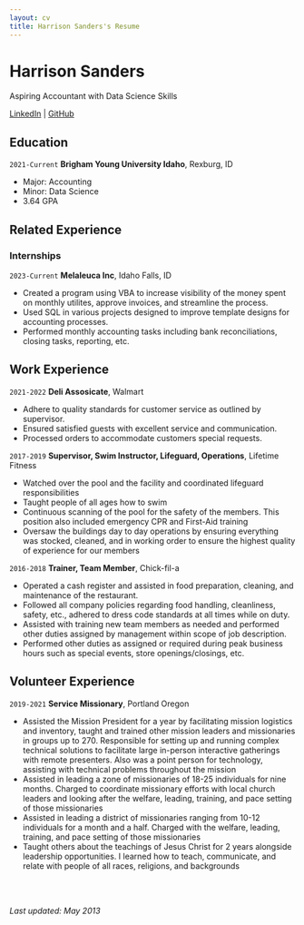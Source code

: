 ```yaml
---
layout: cv
title: Harrison Sanders's Resume
---
```

# Harrison Sanders
Aspiring Accountant with Data Science Skills

<div id="webaddress">
<a href="https://www.linkedin.com/in/harrison-m-sanders/">LinkedIn</a>
| <a href="https://github.com/HarrisonSan">GitHub</a>
</div>

<!-- https://www.monique.tech/the-art-of-markdown -->

## Education

`2021-Current`
__Brigham Young University Idaho__, Rexburg, ID

- Major: Accounting 
- Minor: Data Science
- 3.64 GPA

## Related Experience

### Internships

`2023-Current`
__Melaleuca Inc__, Idaho Falls, ID

- Created a program using VBA to increase visibility of the money spent on monthly utilites, approve invoices, and streamline the process. 
- Used SQL in various projects designed to improve template designs for accounting processes. 
- Performed monthly accounting tasks including bank reconciliations, closing tasks, reporting, etc. 

## Work Experience

`2021-2022`
__Deli Assosicate__, Walmart

- Adhere to quality standards for customer service as outlined by supervisor. 
- Ensured satisfied guests with excellent service and communication. 
- Processed orders to accommodate customers special requests.

`2017-2019`
__Supervisor, Swim Instructor, Lifeguard, Operations__, Lifetime Fitness

- Watched over the pool and the facility and coordinated lifeguard responsibilities 
- Taught people of all ages how to swim 
- Continuous scanning of the pool for the safety of the members. This position also included emergency CPR and First-Aid training 
- Oversaw the buildings day to day operations by ensuring everything was stocked, cleaned, and in working order to ensure the highest quality of experience for our members

`2016-2018`
__Trainer, Team Member__, Chick-fil-a

- Operated a cash register and assisted in food preparation, cleaning, and maintenance of the restaurant. 
- Followed all company policies regarding food handling, cleanliness, safety, etc., adhered to dress code standards at all times while on duty. 
- Assisted with training new team members as needed and performed other duties assigned by management within scope of job description. 
- Performed other duties as assigned or required during peak business hours such as special events, store openings/closings, etc. 

## Volunteer Experience

`2019-2021`
__Service Missionary__, Portland Oregon

- Assisted the Mission President for a year by facilitating mission logistics and inventory, taught and trained other mission leaders and missionaries in groups up to 270. Responsible for setting up and running complex technical solutions to facilitate large in-person interactive gatherings with remote presenters. Also was a point person for technology, assisting with technical problems throughout the mission   
- Assisted in leading a zone of missionaries of 18-25 individuals for nine months. Charged to coordinate missionary efforts with local church leaders and looking after the welfare, leading, training, and pace setting of those missionaries    
- Assisted in leading a district of missionaries ranging from 10-12 individuals for a month and a half. Charged with the welfare, leading, training, and pace setting of those missionaries  
- Taught others about the teachings of Jesus Christ for 2 years alongside leadership opportunities. I learned how to teach, communicate, and relate with people of all races, religions, and backgrounds 

<!-- 
# Consider condensing these bullet points to be about one sentence long 

# Maybe include one other volunteer experience

# Other than these, this is looking very good!
-->


<br>
<br>

*Last updated: May 2013*

